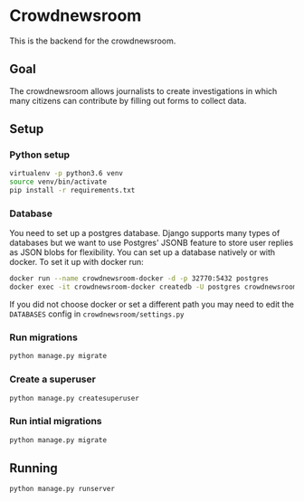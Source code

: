 # Crowdnewsroom

This is the backend for the crowdnewsroom.


## Goal

The crowdnewsroom allows journalists to create investigations in which many citizens can contribute by filling out forms to collect data.

## Setup

### Python setup
```bash
virtualenv -p python3.6 venv
source venv/bin/activate
pip install -r requirements.txt
```

### Database
You need to set up a postgres database. Django supports many types of databases but we want to use Postgres' JSONB feature
to store user replies as JSON blobs for flexibility.
You can set up a database natively or with docker. To set it up with docker run:
```bash
docker run --name crowdnewsroom-docker -d -p 32770:5432 postgres
docker exec -it crowdnewsroom-docker createdb -U postgres crowdnewsroom
```

If you did not choose docker or set a different path you may need to edit the `DATABASES` config in `crowdnewsroom/settings.py`

### Run migrations
```bash
python manage.py migrate
```

### Create a superuser
```bash
python manage.py createsuperuser
```

### Run intial migrations
```bash
python manage.py migrate
```

## Running
```bash
python manage.py runserver
```
